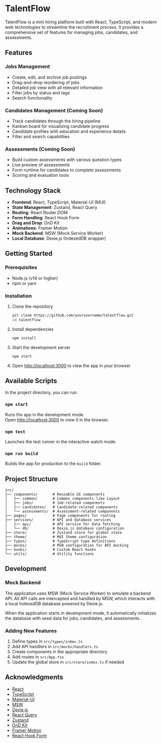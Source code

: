 # TalentFlow

TalentFlow is a mini hiring platform built with React, TypeScript, and modern web technologies to streamline the recruitment process. It provides a comprehensive set of features for managing jobs, candidates, and assessments.

## Features

### Jobs Management
- Create, edit, and archive job postings
- Drag-and-drop reordering of jobs
- Detailed job view with all relevant information
- Filter jobs by status and tags
- Search functionality

### Candidates Management (Coming Soon)
- Track candidates through the hiring pipeline
- Kanban board for visualizing candidate progress
- Candidate profiles with education and experience details
- Filter and search capabilities

### Assessments (Coming Soon)
- Build custom assessments with various question types
- Live preview of assessments
- Form runtime for candidates to complete assessments
- Scoring and evaluation tools

## Technology Stack

- **Frontend**: React, TypeScript, Material-UI (MUI)
- **State Management**: Zustand, React Query
- **Routing**: React Router DOM
- **Form Handling**: React Hook Form
- **Drag and Drop**: DnD Kit
- **Animations**: Framer Motion
- **Mock Backend**: MSW (Mock Service Worker)
- **Local Database**: Dexie.js (IndexedDB wrapper)

## Getting Started

### Prerequisites

- Node.js (v14 or higher)
- npm or yarn

### Installation

1. Clone the repository
   ```bash
   git clone https://github.com/yourusername/talentflow.git
   cd talentflow
   ```

2. Install dependencies
   ```bash
   npm install
   ```

3. Start the development server
   ```bash
   npm start
   ```

4. Open [http://localhost:3000](http://localhost:3000) to view the app in your browser

## Available Scripts

In the project directory, you can run:

### `npm start`

Runs the app in the development mode.\
Open [http://localhost:3000](http://localhost:3000) to view it in the browser.

### `npm test`

Launches the test runner in the interactive watch mode.

### `npm run build`

Builds the app for production to the `build` folder.

## Project Structure

```
src/
├── components/       # Reusable UI components
│   ├── common/       # Common components like Layout
│   ├── jobs/         # Job-related components
│   ├── candidates/   # Candidate-related components
│   └── assessments/  # Assessment-related components
├── pages/            # Page components for routing
├── services/         # API and database services
│   ├── api/          # API service for data fetching
│   └── db/           # Dexie.js database configuration
├── store/            # Zustand store for global state
├── theme/            # MUI theme configuration
├── types/            # TypeScript type definitions
├── mocks/            # MSW configuration for API mocking
├── hooks/            # Custom React hooks
└── utils/            # Utility functions
```

## Development

### Mock Backend

The application uses MSW (Mock Service Worker) to simulate a backend API. All API calls are intercepted and handled by MSW, which interacts with a local IndexedDB database powered by Dexie.js.

When the application starts in development mode, it automatically initializes the database with seed data for jobs, candidates, and assessments.

### Adding New Features

1. Define types in `src/types/index.ts`
2. Add API handlers in `src/mocks/handlers.ts`
3. Create components in the appropriate directory
4. Add routes in `src/App.tsx`
5. Update the global store in `src/store/index.ts` if needed

## Acknowledgments

- [React](https://reactjs.org/)
- [TypeScript](https://www.typescriptlang.org/)
- [Material-UI](https://mui.com/)
- [MSW](https://mswjs.io/)
- [Dexie.js](https://dexie.org/)
- [React Query](https://tanstack.com/query/latest)
- [Zustand](https://github.com/pmndrs/zustand)
- [DnD Kit](https://dndkit.com/)
- [Framer Motion](https://www.framer.com/motion/)
- [React Hook Form](https://react-hook-form.com/)
